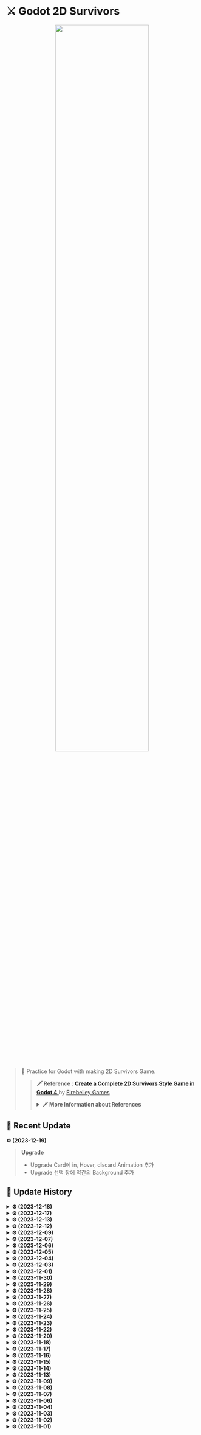 # ⚔ Godot 2D Survivors
<p align=center><img src = "https://github.com/MinSungJe/Godot2DSurvivors/assets/101497652/07314a6e-8bdb-4f42-b7f0-2cc37720e8ef" width="70%" height="70%"></p>

> 🏹 Practice for Godot with making 2D Survivors Game.  
>>**🗡 Reference** : [ **Create a Complete 2D Survivors Style Game in Godot 4** 
 ](https://www.udemy.com/course/create-a-complete-2d-platformer-in-the-godot-engine/) by [Firebelley Games](https://www.udemy.com/user/firebelley-games/)
>> <details>
>><summary><b>🗡 More Information about References</b></summary>
>>
>> 
>>  
>> 
>></details>


## 📢 Recent Update
**⚙ (2023-12-19)**
> **Upgrade**
>- Upgrade Card에 in, Hover, discard Animation 추가
>- Upgrade 선택 창에 약간의 Background 추가

## 🧾 Update History

<details>
<summary><b>⚙ (2023-12-18)</b></summary>

> **Theme**
>- NameLabel을 담기 위한 Theme Update(AlternatePanelContainer)
>- Upgrade Panel Theme의 디자인 수정
</details>

<details>
<summary><b>⚙ (2023-12-17)</b></summary>

> **Theme**
>- PanelContainer를 위한 Theme 추가
>- 이제 Upgrade Panel에 푸른색 Panel이 적용됨
</details>

<details>
<summary><b>⚙ (2023-12-13)</b></summary>

> **Upgrade**
>- Sword Damage Upgrade, Axe Damage Upgrade 추가
>- Upgrade Manager의 upgrade_pool을 WeightedTable로 변경 
>- Axe Upgrade를 하지 않으면 Axe Damage Upgrade가 나타나지 않도록 수정
>
> **Floating Text**
>- Floating Text에 format 추가
>- 이제 정수가 아닐 경우 소수점 첫째자리까지 표시함
</details>

<details>
<summary><b>⚙ (2023-12-12)</b></summary>

> **Hit Flash Component**
>- HitFlashComponent 추가
>- Enemy의 체력이 변화하면 반짝이는 효과를 넣어줌
>
> **Enemy**
>- HitFlash 효과 추가
</details>

<details>
<summary><b>⚙ (2023-12-09)</b></summary>

> **Floating Text**
>- FLoating Text 추가
>- Enemy에게 주는 Damage가 표기됨
</details>

<details>
<summary><b>⚙ (2023-12-07)</b></summary>

> **Theme**
>- Theme 생성
>- Font 추가
</details>


<details>
<summary><b>⚙ (2023-12-06)</b></summary>

> **Experience Vial**
>- Animation 추가
</details>

<details>
<summary><b>⚙ (2023-12-05)</b></summary>

> **Wizard Enemy**
>- Animation 추가
</details>

<details>
<summary><b>⚙ (2023-12-04)</b></summary>

> **Weight Tabel**
>- Enemy들의 스폰율을 조절하는 Weight Table Script 추가
>- 이제 여러 Enemy들의 출현 빈도를 조절할 수 있음
</details>

<details>
<summary><b>⚙ (2023-12-03)</b></summary>

> **Enemy**
>- Wizard Enemy 추가
>
>- **Velocity Component**
>- Enemy들의 이동을 관리하는 Velocity Component 추가
>- Max speed와 Acceleration을 조절할 수 있음
</details>

<details>
<summary><b>⚙ (2023-12-01)</b></summary>

> **Enemy**
>- Enemy Death Animation 구현 (DeathComponent 이용)
>- 이동하는 방향에 따라 Sprite가 자연스럽게 반전됨
</details>

<details>
<summary><b>⚙ (2023-11-30)</b></summary>

> **Enemy**
>- Enemy 이동 Animation 추가
>
> **Death Component**
>- Enemy Death Animation 구현을 위한 Death Component 구현
</details>

<details>
<summary><b>⚙ (2023-11-29)</b></summary>

> **Player**
>- Animation 추가
>- 이동하는 방향에 따라 Sprite가 자연스럽게 반전됨
</details>

<details>
<summary><b>⚙ (2023-11-28)</b></summary>

> **Ability**
>- Ability 최대 선택가능 횟수 추가(Sword: 5, Axe: 1)
>- AxeAbility의 쿨다운 증가 (2s -> 3.5s)
</details>

<details>
<summary><b>⚙ (2023-11-27)</b></summary>

> **Upgrade**
>- Axe Ability가 Upgrade UI에 나옴
>- Upgrade UI를 통해 Axe Ability가 적용됨
>- 이제 UpgradeCard가 최대 2개씩 중복없이 나옴
>- Axe는 Ability 분류임 -> 기본공격이 아닌 Upgrade로 추가를 하는 방식
</details>

<details>
<summary><b>⚙ (2023-11-26)</b></summary>

> **Ability**
>- Axe Ability 추가
>- AxeAbility Scene과 AxeAbilityController 추가
>- Axe가 Enemy를 공격함
>- Axe가 플레이어 주위로 회전하며 이동함 (Tween 이용)
</details>

<details>
<summary><b>⚙ (2023-11-25)</b></summary>

> **Enemy Manager**
>- 벽 바깥에서 Enemy가 생성되는 현상 수정
</details>


<details>
<summary><b>⚙ (2023-11-24)</b></summary>

> **TileMap**
>- 벽 타일맵, 바깥 배경 TileMap 추가
>- 이제 벽 타일맵 바깥으로 Entity들이 이동할 수 없음
</details>

<details>
<summary><b>⚙ (2023-11-23)</b></summary>

> **Difficulty**
>- 시간이 지남에 따라 Enemy Spawn rate 증가
>- 5초마다 difficulty 상승
</details>

<details>
<summary><b>⚙ (2023-11-22)</b></summary>

> **Player**
>- HealthBar 추가
>- 현재 체력을 표시함
>
> **UI**
>- EndScreen 추가
>- VictoryScreen과 DefeatScreen을 출력함
</details>

<details>
<summary><b>⚙ (2023-11-20)</b></summary>

> **Scene Tree**
>- Scene Tree 정리
>- Tree에 Entities, Foreground Node2D 생성
>- Entities에는 Player와 Enemy가, Foreground에는 Ability가 위치함
>
> **Player**
>- Health 추가 (HealthComponent 이용)
>- 0.5초 간의 무적시간이 있음
</details>

<details>
<summary><b>⚙ (2023-11-18)</b></summary>

> **Upgrade**
>- Upgrade UI로 나온 UpgradeCard를 누르면 실제로 해당 Upgrade가 적용되도록 변경
</details>

<details>
<summary><b>⚙ (2023-11-17)</b></summary>

> **Upgrade UI**
>- Upgrade UI로 나온 UpgradeCard를 누르면 실제로 누른 Upgrade가 Dictionary에 들어감
>- Upgrade UI가 사라지고 게임은 다시 진행됨
</details>

<details>
<summary><b>⚙ (2023-11-16)</b></summary>

> **Upgrade UI**
>- UpgradeScreen, UpgradeCard 추가
>- LevelUp시, Dictionary에 넣어진 upgrade 정보가 화면에 나옴
>- 게임은 Pause상태가 됨
</details>

<details>
<summary><b>⚙ (2023-11-15)</b></summary>

> **Resources**
>- ability_upgrade script를 가지고 있는 sword_rate Resource 추가
>- id, name, discription을 export variable로 가짐
>
> **Upgrade Manager**
>- Upgrade Manager 추가
>- Experience Manager의 LevelUp 신호를 받아 Upgrade가 진행됨
>- upgrade pool 중 하나를 랜덤으로 골라 Dictionary에 집어넣음
</details>

<details>
<summary><b>⚙ (2023-11-14)</b></summary>

> **Experience Bar**
>- Experience Bar 추가
>- Vial을 먹은 만큼 추가된 Experience Bar가 화면에 보임
</details>

<details>
<summary><b>⚙ (2023-11-13)</b></summary>

> **Components**
>- HitboxComponent와 HurtboxComponent 추가
>- HitboxComponent : SwordAbility를 구성, Layer, Damage 설정
>- HurtboxComponent : BasicEnemy를 구성, Mask, Damage를 HitboxComponent에서 전달받아 HealthComponent의 Damage()를 실행시킴
>- 두 Components를 활용해 Damage 기능 추가
>- 이제 BasicEnemy가 SwordAbility 두 방에 사라짐
</details>

<details>
<summary><b>⚙ (2023-11-09)</b></summary>

> **Experience Vial**
>- Experience Vial 추가
>- Player와 일정 거리 안에 있으면 사라짐
>- Experience Manager, GameEvents(Autoload) 추가
>- Player가 Experience Vial을 먹으면 현재 Experience 수치가 Console에 표시됨
>
> **Components**
>- Composition 기법 활용
>- HealthComponent와 VialDropComponent 추가
>- HealthComponent : 체력 기능을 활용할 수 있음
>- VialDropComponent : 죽고 나서 vial을 떨어뜨릴 수 있음
</details>

<details>
<summary><b>⚙ (2023-11-08)</b></summary>

> **Change Acceleration**
>- GameCamera : 카메라가 조금 더 빠르게 Player에 따라붙음
>- Player : 약간의 가속효과 추가, 이동속도 감소
>- Enemy : 이동속도 감소
>
> **Enemy**
>- 이제 Enemy끼리 완전히 겹쳐지지 않음
>
> **Motion Mode Setting**
>- Player, Enemy의 Motion Mode를 Grounded -> Floating으로 변경
>
> **Time**
>- ArenaTimeManager, ArenaTimeUI 추가
>- 이제 진행 시간이 UI로 표시됨
</details>

<details>
<summary><b>⚙ (2023-11-07)</b></summary>

> **Ability**
>- 이제 Sword Ability가 Enemy를 없앰
>- 이제 Sword Ability가 Enemy 주변에서 적절하게 회전되어 공격함
>
> **Enemy Manager**
>- Enemy Manager 추가
>- 이제 Basic Enemy가 플레이어 주변에서 자동으로 생성됨
</details>

<details>
<summary><b>⚙ (2023-11-06)</b></summary>

> **Ability**
>- Sword Ability Animation 추가
>- 이제 Sword Ability가 Player 주변의 가까운 Enemy에서 나옴
</details>

<details>
<summary><b>⚙ (2023-11-04)</b></summary>

> **Ability**
>- Sword Ability 추가
>- 1.5초마다 검이 나오기만 함 (공격기능 미구현)
</details>

<details>
<summary><b>⚙ (2023-11-03)</b></summary>

> **Enemy**
>- Basic Enemy(Rat) 추가
>- Player를 추적하는 기본적인 Movement 추가
>- Player와 Enemy가 충돌하지 않도록 Layer 설정
</details>

<details>
<summary><b>⚙ (2023-11-02)</b></summary>

> **Player**
>- 기본적인 Movement 추가
>
> **Map**
>- TileMap, TileSet 추가
>
> **Game Camera**
>- GameCamera 추가
>- 이제 GameCamera가 Player를 따라다니며 화면을 움직임
</details>

<details>
<summary><b>⚙ (2023-11-01)</b></summary>

> # ✏ Start of Course
> **Setup**
>- Godot 4 기본 Setup
>- Git Repository 생성
>
> **Player**
>- Player 생성
>- Sprite, CollisionShape 추가
</details>